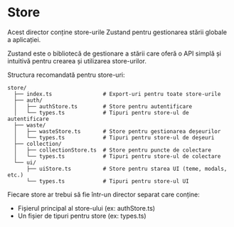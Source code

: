 # Store

Acest director conține store-urile Zustand pentru gestionarea stării globale a aplicației.

Zustand este o bibliotecă de gestionare a stării care oferă o API simplă și intuitivă pentru crearea și utilizarea store-urilor.

Structura recomandată pentru store-uri:

```
store/
  ├── index.ts                # Export-uri pentru toate store-urile
  ├── auth/
  │   ├── authStore.ts        # Store pentru autentificare
  │   └── types.ts            # Tipuri pentru store-ul de autentificare
  ├── waste/
  │   ├── wasteStore.ts       # Store pentru gestionarea deșeurilor
  │   └── types.ts            # Tipuri pentru store-ul de deșeuri
  ├── collection/
  │   ├── collectionStore.ts  # Store pentru puncte de colectare
  │   └── types.ts            # Tipuri pentru store-ul de colectare
  └── ui/
      ├── uiStore.ts          # Store pentru starea UI (teme, modals, etc.)
      └── types.ts            # Tipuri pentru store-ul UI
```

Fiecare store ar trebui să fie într-un director separat care conține:
- Fișierul principal al store-ului (ex: authStore.ts)
- Un fișier de tipuri pentru store (ex: types.ts)
